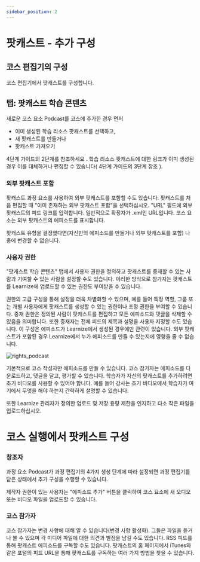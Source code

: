 ```yaml
---
sidebar_position: 2
---
```


# 팟캐스트 - 추가 구성

## 코스 편집기의 구성

코스 편집기에서 팟캐스트를 구성합니다.

## 탭: 팟캐스트 학습 콘텐츠

새로운 코스 요소 Podcast를 코스에 추가한 경우 먼저

- 이미 생성된 학습 리소스 팟캐스트를 선택하고,
- 새 팟캐스트를 만들거나
- 팟캐스트 가져오기

4단계 가이드의 2단계를 참조하세요 . 학습 리소스 팟캐스트에 대한 링크가 이미 생성된 경우 이를 대체하거나 편집할 수 있습니다( 4단계 가이드의 3단계 참조 ).

### 외부 팟캐스트 포함

팟캐스트 과정 요소를 사용하여 외부 팟캐스트를 포함할 수도 있습니다. 팟캐스트를 처음 편집할 때 "이미 존재하는 외부 팟캐스트 포함"을 선택하십시오. "URL" 필드에 외부 팟캐스트의 피드 링크를 입력합니다. 일반적으로 확장자가 .xml인 URL입니다. 코스 요소는 외부 팟캐스트의 에피소드를 표시합니다.

팟캐스트 유형을 결정했다면(자신만의 에피소드를 만들거나 외부 팟캐스트를 포함) 나중에 변경할 수 없습니다.

### 사용자 권한

"팟캐스트 학습 콘텐츠" 탭에서 사용자 권한을 정의하고 팟캐스트를 중재할 수 있는 사람과 기여할 수 있는 사람을 설정할 수도 있습니다. 이러한 방식으로 참가자는 팟캐스트를 Learnize에 업로드할 수 있는 권한도 부여받을 수 있습니다.

권한의 고급 구성을 통해 설정을 더욱 차별화할 수 있으며, 예를 들어 특정 역할, 그룹 또는 개별 사용자에게 팟캐스트를 생성할 수 있는 권한이나 조정 권한을 부여할 수 있습니다. 중재 권한은 정의된 사람이 팟캐스트를 편집하고 모든 에피소드와 댓글을 삭제할 수 있음을 의미합니다. 또한 중재자는 전체 피드의 제목과 설명을 사용자 지정할 수도 있습니다. 이 구성은 에피소드가 Learnize에서 생성된 경우에만 관련이 있습니다. 외부 팟캐스트가 포함된 경우 Learnize에서 누가 에피소드를 만들 수 있는지에 영향을 줄 수 없습니다.

![rights_podcast](/img/resource_podcast/rights_podcast.png)

기본적으로 코스 작성자만 에피소드를 만들 수 있습니다. 코스 참가자는 에피소드를 다운로드하고, 댓글을 달고, 평가할 수 있습니다. 학습자가 자신의 팟캐스트를 추가하려면 초기 비디오를 사용할 수 있어야 합니다. 예를 들어 강사는 초기 비디오에서 학습자가 여기에서 무엇을 해야 하는지 간략하게 설명할 수 있습니다.

또한 Learnize 관리자가 정의한 업로드 및 저장 용량 제한을 인지하고 다소 작은 파일을 업로드하십시오.

# 코스 실행에서 팟캐스트 구성

### **창조자**

과정 요소 Podcast가 과정 편집기의 4가지 생성 단계에 따라 설정되면 과정 편집기를 닫은 상태에서 추가 구성을 수행할 수 있습니다.

제작자 권한이 있는 사용자는 "에피소드 추가" 버튼을 클릭하여 코스 요소에 새 오디오 또는 비디오 파일을 업로드할 수 있습니다.

### **코스 참가자**

코스 참가자는 변경 사항에 대해 알 수 있습니다(변경 사항 활성화). 그들은 파일을 듣거나 볼 수 있으며 각 미디어 파일에 대한 의견과 별점을 남길 수도 있습니다. RSS 피드를 통해 팟캐스트 에피소드를 구독할 수도 있습니다. 팟캐스트의 홈 페이지에서 iTunes와 같은 포털의 피드 URL을 통해 팟캐스트를 구독하는 여러 가지 방법을 찾을 수 있습니다.